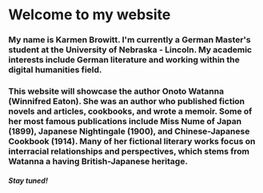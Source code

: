 # Welcome to my website

### My name is Karmen Browitt. I'm currently a German Master's student at the University of Nebraska - Lincoln. My academic interests include German literature and working within the digital humanities field. 

### This website will showcase the author Onoto Watanna (Winnifred Eaton). She was an author who published fiction novels and articles, cookbooks, and wrote a memoir. Some of her most famous publications include Miss Nume of Japan (1899), Japanese Nightingale (1900), and Chinese-Japanese Cookbook (1914). Many of her fictional literary works focus on interracial relationships and perspectives, which stems from Watanna a having British-Japanese heritage.  

#### _Stay tuned!_
